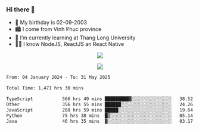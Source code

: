### Hi there 👋
- 🎂 My birthday is 02-09-2003
- 🏙️ I come from Vinh Phuc province
- 🌱 I’m currently learning at Thang Long University
- 🧑‍💻 I know NodeJS, ReactJS an React Native
<p align="center"><img src="https://github-readme-stats.vercel.app/api?username=tmquang0209&show_icons=true&theme=gradient"></p>
<p align="center"><img src="https://github-readme-stats.vercel.app/api/top-langs/?username=tmquang0209&hide=scss,css&langs_count=10"></p>
<!--START_SECTION:waka-->

```txt
From: 04 January 2024 - To: 31 May 2025

Total Time: 1,471 hrs 30 mins

TypeScript           566 hrs 49 mins █████████▓░░░░░░░░░░░░░░░   38.52 %
Other                356 hrs 55 mins ██████░░░░░░░░░░░░░░░░░░░   24.26 %
JavaScript           288 hrs 59 mins █████░░░░░░░░░░░░░░░░░░░░   19.64 %
Python               75 hrs 38 mins  █▒░░░░░░░░░░░░░░░░░░░░░░░   05.14 %
Java                 46 hrs 35 mins  ▓░░░░░░░░░░░░░░░░░░░░░░░░   03.17 %
```

<!--END_SECTION:waka-->
